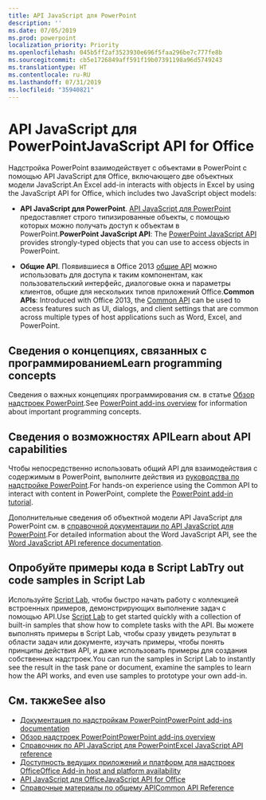 ```yaml
---
title: API JavaScript для PowerPoint
description: ''
ms.date: 07/05/2019
ms.prod: powerpoint
localization_priority: Priority
ms.openlocfilehash: 045b5ff2af3523930e696f5faa296be7c777fe8b
ms.sourcegitcommit: cb5e1726849aff591f19b07391198a96d5749243
ms.translationtype: HT
ms.contentlocale: ru-RU
ms.lasthandoff: 07/31/2019
ms.locfileid: "35940821"
---
```

# <a name="javascript-api-for-powerpoint"></a><span data-ttu-id="df02b-102">API JavaScript для PowerPoint</span><span class="sxs-lookup"><span data-stu-id="df02b-102">JavaScript API for Office</span></span>

<span data-ttu-id="df02b-103">Надстройка PowerPoint взаимодействует с объектами в PowerPoint с помощью API JavaScript для Office, включающего две объектных модели JavaScript.</span><span class="sxs-lookup"><span data-stu-id="df02b-103">An Excel add-in interacts with objects in Excel by using the JavaScript API for Office, which includes two JavaScript object models:</span></span>

* <span data-ttu-id="df02b-104">**API JavaScript для PowerPoint**. [API JavaScript для PowerPoint](/javascript/api/powerpoint) предоставляет строго типизированные объекты, с помощью которых можно получать доступ к объектам в PowerPoint.</span><span class="sxs-lookup"><span data-stu-id="df02b-104">**PowerPoint JavaScript API**: The [PowerPoint JavaScript API](/javascript/api/powerpoint) provides strongly-typed objects that you can use to access objects in PowerPoint.</span></span>

* <span data-ttu-id="df02b-105">**Общие API**. Появившиеся в Office 2013 [общие API](/javascript/api/office) можно использовать для доступа к таким компонентам, как пользовательский интерфейс, диалоговые окна и параметры клиентов, общие для нескольких типов приложений Office.</span><span class="sxs-lookup"><span data-stu-id="df02b-105">**Common APIs**: Introduced with Office 2013, the [Common API](/javascript/api/office) can be used to access features such as UI, dialogs, and client settings that are common across multiple types of host applications such as Word, Excel, and PowerPoint.</span></span>

## <a name="learn-programming-concepts"></a><span data-ttu-id="df02b-106">Сведения о концепциях, связанных с программированием</span><span class="sxs-lookup"><span data-stu-id="df02b-106">Learn programming concepts</span></span>

<span data-ttu-id="df02b-107">Сведения о важных концепциях программирования см. в статье [Обзор надстроек PowerPoint](../../powerpoint/powerpoint-add-ins.md).</span><span class="sxs-lookup"><span data-stu-id="df02b-107">See [PowerPoint add-ins overview](../../powerpoint/powerpoint-add-ins.md) for information about important programming concepts.</span></span>

## <a name="learn-about-api-capabilities"></a><span data-ttu-id="df02b-108">Сведения о возможностях API</span><span class="sxs-lookup"><span data-stu-id="df02b-108">Learn about API capabilities</span></span>

<span data-ttu-id="df02b-109">Чтобы непосредственно использовать общий API для взаимодействия с содержимым в PowerPoint, выполните действия из [руководства по надстройке PowerPoint](../../tutorials/powerpoint-tutorial.md).</span><span class="sxs-lookup"><span data-stu-id="df02b-109">For hands-on experience using the Common API to interact with content in PowerPoint, complete the [PowerPoint add-in tutorial](../../tutorials/powerpoint-tutorial.md).</span></span>

<span data-ttu-id="df02b-110">Дополнительные сведения об объектной модели API JavaScript для PowerPoint см. в [справочной документации по API JavaScript для PowerPoint](/javascript/api/powerpoint).</span><span class="sxs-lookup"><span data-stu-id="df02b-110">For detailed information about the Word JavaScript API, see the [Word JavaScript API reference documentation](/javascript/api/powerpoint).</span></span>

## <a name="try-out-code-samples-in-script-lab"></a><span data-ttu-id="df02b-111">Опробуйте примеры кода в Script Lab</span><span class="sxs-lookup"><span data-stu-id="df02b-111">Try out code samples in Script Lab</span></span>

<span data-ttu-id="df02b-112">Используйте [Script Lab](../../overview/explore-with-script-lab.md), чтобы быстро начать работу с коллекцией встроенных примеров, демонстрирующих выполнение задач с помощью API.</span><span class="sxs-lookup"><span data-stu-id="df02b-112">Use [Script Lab](../../overview/explore-with-script-lab.md) to get started quickly with a collection of built-in samples that show how to complete tasks with the API.</span></span> <span data-ttu-id="df02b-113">Вы можете выполнять примеры в Script Lab, чтобы сразу увидеть результат в области задач или документе, изучать примеры, чтобы понять принципы действия API, и даже использовать примеры для создания собственных надстроек.</span><span class="sxs-lookup"><span data-stu-id="df02b-113">You can run the samples in Script Lab to instantly see the result in the task pane or document, examine the samples to learn how the API works, and even use samples to prototype your own add-in.</span></span>

## <a name="see-also"></a><span data-ttu-id="df02b-114">См. также</span><span class="sxs-lookup"><span data-stu-id="df02b-114">See also</span></span>

- [<span data-ttu-id="df02b-115">Документация по надстройкам PowerPoint</span><span class="sxs-lookup"><span data-stu-id="df02b-115">PowerPoint add-ins documentation</span></span>](../../powerpoint/index.md)
- [<span data-ttu-id="df02b-116">Обзор надстроек PowerPoint</span><span class="sxs-lookup"><span data-stu-id="df02b-116">PowerPoint add-ins overview</span></span>](../../powerpoint/powerpoint-add-ins.md)
- [<span data-ttu-id="df02b-117">Справочник по API JavaScript для PowerPoint</span><span class="sxs-lookup"><span data-stu-id="df02b-117">Excel JavaScript API reference</span></span>](/javascript/api/powerpoint)
- [<span data-ttu-id="df02b-118">Доступность ведущих приложений и платформ для надстроек Office</span><span class="sxs-lookup"><span data-stu-id="df02b-118">Office Add-in host and platform availability</span></span>](../../overview/office-add-in-availability.md)
- [<span data-ttu-id="df02b-119">API JavaScript для Office</span><span class="sxs-lookup"><span data-stu-id="df02b-119">JavaScript API for Office</span></span>](../javascript-api-for-office.md)
- [<span data-ttu-id="df02b-120">Справочные материалы по общему API</span><span class="sxs-lookup"><span data-stu-id="df02b-120">Common API Reference</span></span>](/javascript/api/office)

